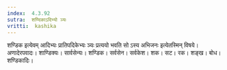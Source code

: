 ```yaml
---
index:  4.3.92
sutra:  शण्दिकाऽदिभ्यो ञ्यः
vritti:  kashika 
---
```


शण्डिक इत्येवम् आदिभ्यः प्रातिपदिकेभ्यः ञ्यः प्रत्ययो भवति सो ऽस्य अभिजनः इत्येतस्मिन् विषये। अणादेरपवादः। शाण्डिक्यः। सार्वसेन्यः। शण्डिक। सर्वसेन। सर्वकेश। शक। सट। रक। शङ्ख। बोध। शण्डिकादिः।

